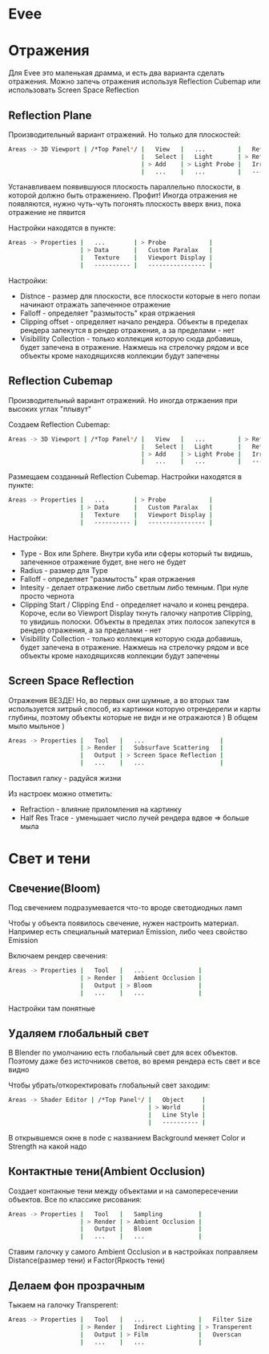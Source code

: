 # Evee

# Отражения

Для Evee это маленькая драмма, и есть два варианта сделать отражения. Можно запечь отражения используя Reflection Cubemap или использовать Screen Space Reflection

## Reflection Plane

Производительный вариант отражений. Но только для плоскостей:

````bash 
Areas -> 3D Viewport | /*Top Panel*/ |   View   |   ...         |   Reflection Cubemap |
                                     |   Select |   Light       | > Reflection Plane   |
                                     | > Add    | > Light Probe |   Irradiance Volume  |
                                     |   ...    |   ...         |   ------------------ |
````

Устанавливаем появившуюся плоскость параллельно плоскости, в которой должно быть отражениею. Профит!
Иногда отражения не появляются, нужно чуть-чуть погонять плоскость вверх вниз, пока отражение не пявится

Настройки находятся в пункте:

````bash 
Areas -> Properties |   ...        | > Probe            |
                    | > Data       |   Custom Paralax   |
                    |   Texture    |   Viewport Display |
                    |   ---------- |   ---------------- |
````

Настройки:
- Distnce - размер для плоскости, все плоскости которые в него попаи начинают отражать запеченное отражение
- Falloff - определяет "размытость" края отржаения
- Clipping offset - определяет начало рендера. Объекты в пределах рендера запекутся в рендер отражения, а за пределами - нет
- Visibillity Collection - только коллекция которую сюда добавишь, будет запечена в отражение. Нажмешь на стрелочку рядом и все объекты кроме находящихсяв коллекции будут запечены

## Reflection Cubemap 

Производительный вариант отражений. Но иногда отржаения при высоких углах "плывут"

Создаем Reflection Cubemap:

````bash 
Areas -> 3D Viewport | /*Top Panel*/ |   View   |   ...         | > Reflection Cubemap |
                                     |   Select |   Light       |   Reflection Plane   |
                                     | > Add    | > Light Probe |   Irradiance Volume  |
                                     |   ...    |   ...         |   ------------------ |
````

Размещаем созданный Reflection Cubemap. Настройки находятся в пункте:

````bash 
Areas -> Properties |   ...        | > Probe            |
                    | > Data       |   Custom Paralax   |
                    |   Texture    |   Viewport Display |
                    |   ---------- |   ---------------- |
````

Настройки:
- Type - Box или Sphere. Внутри куба или сферы который ты видишь, запеченное отражение будет, вне него не будет
- Radius - размер для Type
- Falloff - определяет "размытость" края отржаения
- Intesity - делает отражение либо светлым либо темным. При нуле просто чернота
- Clipping Start / Clipping End - определяет начало и конец рендера. Короче, если во Viewport Display ткнуть галочку напротив Clipping, то увидишь полоски. Объекты в пределах этих полосок запекутся в рендер отражения, а за пределами - нет
- Visibillity Collection - только коллекция которую сюда добавишь, будет запечена в отражение. Нажмешь на стрелочку рядом и все объекты кроме находящихсяв коллекции будут запечены

## Screen Space Reflection 

Отражения ВЕЗДЕ! Но, во первых они шумные, а во вторых там используется хитрый способ, из картинки которую отрендерели и карты глубины, поэтому объекты которые не видн и не отражаются ) В общем мыло мыльное )

````bash 
Areas -> Properties |   Tool   |   ...                     |
                    | > Render |   Subsurfave Scattering   |
                    |   Output | > Screen Space Reflection |
                    |   ...    |   ...                     |
````

Поставил галку - радуйся жизни

Из настроек можно отметить:
- Refraction - влияние приломления на картинку
- Half Res Trace - уменьшает число лучей рендера вдвое => больше мыла

# Свет и тени

## Свечение(Bloom)

Под свечением подразумевается что-то вроде светодиодных ламп

Чтобы у объекта появилось свечение, нужен настроить материал. Например есть специальный материал Emission, либо чеез свойство Emission

Включаем рендер свечения:

````bash 
Areas -> Properties |   Tool   |   ...               |
                    | > Render |   Ambient Occlusion |
                    |   Output | > Bloom             |
                    |   ...    |   ...               |
````

Настройки там понятные

## Удаляем глобальный свет 

В Blender по умолчанию есть глобальный свет для всех объектов. Поэтому даже без источников светов, во время рендера есть свет и все видно

Чтобы убрать/откоректировать глобальный свет заходим:

````bash 
Areas -> Shader Editor | /*Top Panel*/ |   Object     |
                                       | > World      |
                                       |   Line Style |
                                       |   ---------- |
````

В открывшемся окне в node с названием Background меняет Color и Strength на какой надо

## Контактные тени(Ambient Occlusion)

Создает контакные тени между объектами и на самопересечении объектов. Все по классике рисования:

````bash 
Areas -> Properties |   Tool   |   Sampling          |
                    | > Render | > Ambient Occlusion |
                    |   Output |   Bloom             |
                    |   ...    |   ...               |
````

Ставим галочку у самого Ambient Occlusion и в настройках поправляем Distance(размер тени) и Factor(Яркость тени)

## Делаем фон прозрачным

Тыкаем на галочку Transperent: 

````bash
Areas -> Properties |   Tool   |   ...               |   Filter Size
                    | > Render |   Indirect Lighting | > Transperent
                    |   Output | > Film              |   Overscan
                    |   ...    |   ...               |
````
